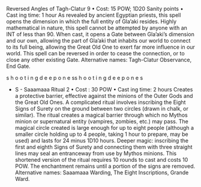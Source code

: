Reversed Angles of Tagh-Clatur 9
• Cost:  15 POW; 1D20 Sanity points
•
 Cast
ing time: 1 hour
As revealed by ancient Egyptian priests, this spell opens 
the dimension in which the full entity of Gla’aki resides. 
Highly mathematical in nature, this spell cannot be 
attempted by anyone with an INT of less than 90. When 
cast, it opens a Gate between Gla’aki’s dimension and our 
own, allowing the part of Gla’aki that inhabits our world 
to connect to its full being, allowing the Great Old One 
to exert far more influence in our world. 
This spell can be reversed in order to cease the 
connection, or to close any other existing Gate.
Alternative names: Tagh-Clatur Observance, End Gate.

s 
h 
o 
o 
t 
i 
n 
g 
d 
e e 
p 
o 
n 
e 
ss 
h 
o 
o 
t 
i 
n 
g 
d 
e e 
p 
o 
n 
e 
s
- S -
Saaamaaa Ritual 2
• Cost : 30 POW
•
 Cast
ing time: 2 hours
Creates a protective barrier, effective against the minions of 
the Outer Gods and the Great Old Ones. A complicated 
ritual involves inscribing the Eight Signs of Surety on the 
ground between two circles (drawn in chalk, or similar). 
The ritual creates a magical barrier through which no 
Mythos minion or supernatural entity (vampires, zombies, 
etc.) may pass. The magical circle created is large enough 
for up to eight people (although a smaller circle holding 
up to 4 people, taking 1 hour to prepare, may be used) and 
lasts for 24 minus 1D10 hours.
Deeper magic: inscribing the first and eighth Signs of 
Surety and connecting them with three straight lines 
may seal an entranceway from use by Mythos minions. 
This shortened version of the ritual requires 10 rounds to 
cast and costs 10 POW. The enchantment remains until 
a portion of the signs are removed.
Alternative names: Saaamaaa Warding, The Eight 
Inscriptions, Grande Ward.
